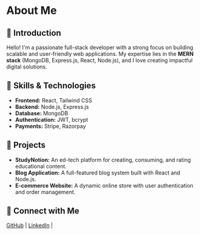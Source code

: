 # About Me

## 👋 Introduction
Hello! I'm a passionate full-stack developer with a strong focus on building scalable and user-friendly web applications. My expertise lies in the **MERN stack** (MongoDB, Express.js, React, Node.js), and I love creating impactful digital solutions.

## 🚀 Skills & Technologies
- **Frontend:** React, Tailwind CSS
- **Backend:** Node.js, Express.js
- **Database:** MongoDB
- **Authentication:** JWT, bcrypt
- **Payments:** Stripe, Razorpay

## 📌 Projects
- **StudyNotion:** An ed-tech platform for creating, consuming, and rating educational content.
- **Blog Application:** A full-featured blog system built with React and Node.js.
- **E-commerce Website:** A dynamic online store with user authentication and order management.

## 🔗 Connect with Me
[GitHub](https://github.com/Hariomruhela) | [LinkedIn](https://linkedin.com/in/Hariomruhela) |



<!---
Hariomruhela/Hariomruhela is a ✨ special ✨ repository because its `README.md` (this file) appears on your GitHub profile.
You can click the Preview link to take a look at your changes.
--->
